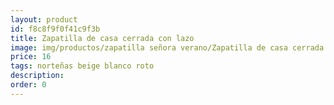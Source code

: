 ```yaml
---
layout: product
id: f8c8f9f0f41c9f3b
title: Zapatilla de casa cerrada con lazo
image: img/productos/zapatilla señora verano/Zapatilla de casa cerrada con lazo=16=norteñas beige blanco roto.webp
price: 16
tags: norteñas beige blanco roto
description: 
order: 0
---
```

